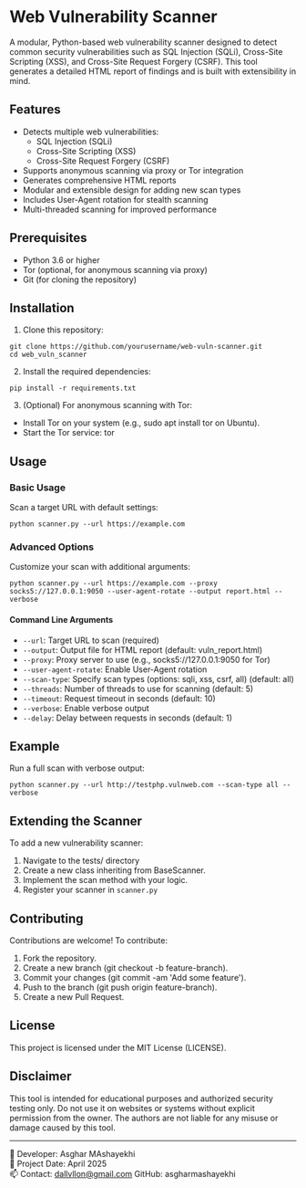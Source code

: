# Web Vulnerability Scanner

A modular, Python-based web vulnerability scanner designed to detect common security vulnerabilities such as SQL Injection (SQLi), Cross-Site Scripting (XSS), and Cross-Site Request Forgery (CSRF). This tool generates a detailed HTML report of findings and is built with extensibility in mind.



## Features

- Detects multiple web vulnerabilities:
  - SQL Injection (SQLi)
  - Cross-Site Scripting (XSS)
  - Cross-Site Request Forgery (CSRF)
- Supports anonymous scanning via proxy or Tor integration
- Generates comprehensive HTML reports
- Modular and extensible design for adding new scan types
- Includes User-Agent rotation for stealth scanning
- Multi-threaded scanning for improved performance


## Prerequisites

- Python 3.6 or higher
- Tor (optional, for anonymous scanning via proxy)
- Git (for cloning the repository)


## Installation

1. Clone this repository:
```
git clone https://github.com/yourusername/web-vuln-scanner.git
cd web_vuln_scanner
```

2. Install the required dependencies:
```
pip install -r requirements.txt
```

3. (Optional) For anonymous scanning with Tor:
- Install Tor on your system (e.g., sudo apt install tor on Ubuntu).
- Start the Tor service: tor

## Usage

### Basic Usage

Scan a target URL with default settings:

```
python scanner.py --url https://example.com
```

### Advanced Options

Customize your scan with additional arguments:

```
python scanner.py --url https://example.com --proxy socks5://127.0.0.1:9050 --user-agent-rotate --output report.html --verbose
```



#### Command Line Arguments

- `--url`: Target URL to scan (required)
- `--output`: Output file for HTML report (default: vuln_report.html)
- `--proxy`: Proxy server to use (e.g., socks5://127.0.0.1:9050 for Tor)
- `--user-agent-rotate`: Enable User-Agent rotation
- `--scan-type`: Specify scan types (options: sqli, xss, csrf, all) (default: all)
- `--threads`: Number of threads to use for scanning (default: 5)
- `--timeout`: Request timeout in seconds (default: 10)
- `--verbose`: Enable verbose output
- `--delay`: Delay between requests in seconds (default: 1)

## Example

Run a full scan with verbose output:

```
python scanner.py --url http://testphp.vulnweb.com --scan-type all --verbose
```

## Extending the Scanner

To add a new vulnerability scanner:

1. Navigate to the tests/ directory
2. Create a new class inheriting from BaseScanner.
3. Implement the scan method with your logic.
4. Register your scanner in `scanner.py`

## Contributing

Contributions are welcome! To contribute:

1. Fork the repository.
2. Create a new branch (git checkout -b feature-branch).
3. Commit your changes (git commit -am 'Add some feature').
4. Push to the branch (git push origin feature-branch).
5. Create a new Pull Request.


## License

This project is licensed under the MIT License (LICENSE).



## Disclaimer

This tool is intended for educational purposes and authorized security testing only. Do not use it on websites or systems without explicit permission from the owner. The authors are not liable for any misuse or damage caused by this tool.

---
📌 Developer: Asghar MAshayekhi  
📅 Project Date: April 2025  
📫 Contact: dallvllon@gmail.com
GitHub: asgharmashayekhi
